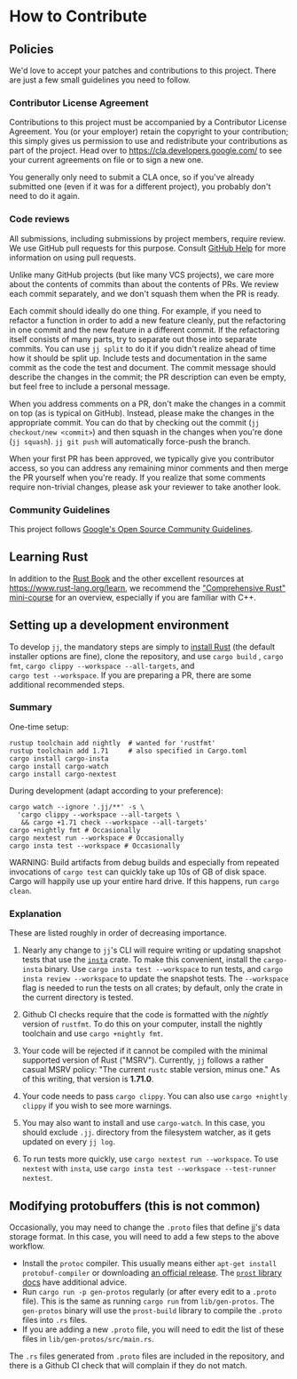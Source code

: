 # How to Contribute

## Policies

We'd love to accept your patches and contributions to this project. There are
just a few small guidelines you need to follow.

### Contributor License Agreement

Contributions to this project must be accompanied by a Contributor License
Agreement. You (or your employer) retain the copyright to your contribution;
this simply gives us permission to use and redistribute your contributions as
part of the project. Head over to <https://cla.developers.google.com/> to see
your current agreements on file or to sign a new one.

You generally only need to submit a CLA once, so if you've already submitted one
(even if it was for a different project), you probably don't need to do it
again.

### Code reviews

All submissions, including submissions by project members, require review. We
use GitHub pull requests for this purpose. Consult
[GitHub Help](https://help.github.com/articles/about-pull-requests/) for more
information on using pull requests.

Unlike many GitHub projects (but like many VCS projects), we care more about the
contents of commits than about the contents of PRs. We review each commit
separately, and we don't squash them when the PR is ready.

Each commit should ideally do one thing. For example, if you need to refactor a
function in order to add a new feature cleanly, put the refactoring in one
commit and the new feature in a different commit. If the refactoring itself
consists of many parts, try to separate out those into separate commits. You can
use `jj split` to do it if you didn't realize ahead of time how it should be
split up. Include tests and documentation in the same commit as the code the
test and document. The commit message should describe the changes in the commit;
the PR description can even be empty, but feel free to include a personal
message.

When you address comments on a PR, don't make the changes in a commit on top (as
is typical on GitHub). Instead, please make the changes in the appropriate
commit. You can do that by checking out the commit (`jj checkout/new <commit>`)
and then squash in the changes when you're done (`jj squash`). `jj git push`
will automatically force-push the branch.

When your first PR has been approved, we typically give you contributor access,
so you can address any remaining minor comments and then merge the PR yourself
when you're ready. If you realize that some comments require non-trivial
changes, please ask your reviewer to take another look.

### Community Guidelines

This project follows
[Google's Open Source Community Guidelines](https://opensource.google/conduct/).

## Learning Rust

In addition to the [Rust Book](https://doc.rust-lang.org/book/) and the other
excellent resources at https://www.rust-lang.org/learn, we recommend the
["Comprehensive Rust" mini-course](https://google.github.io/comprehensive-rust/)
for an overview, especially if you are familiar with C++.

## Setting up a development environment

To develop `jj`, the mandatory steps are simply to
[install Rust](https://www.rust-lang.org/tools/install) (the default installer
options are fine), clone the repository, and use `cargo build` , `cargo fmt`,
`cargo clippy --workspace --all-targets`, and\
`cargo test --workspace`. If you
are preparing a PR, there are some additional recommended steps.

### Summary

One-time setup:

```
rustup toolchain add nightly  # wanted for 'rustfmt'
rustup toolchain add 1.71     # also specified in Cargo.toml
cargo install cargo-insta
cargo install cargo-watch
cargo install cargo-nextest
```

During development (adapt according to your preference):

```
cargo watch --ignore '.jj/**' -s \
  'cargo clippy --workspace --all-targets \
   && cargo +1.71 check --workspace --all-targets'
cargo +nightly fmt # Occasionally
cargo nextest run --workspace # Occasionally
cargo insta test --workspace # Occasionally
```

WARNING: Build artifacts from debug builds and especially from repeated
invocations of `cargo test` can quickly take up 10s of GB of disk space. Cargo
will happily use up your entire hard drive. If this happens, run `cargo clean`.

### Explanation

These are listed roughly in order of decreasing importance.

1. Nearly any change to `jj`'s CLI will require writing or updating snapshot
   tests that use the [`insta`](https://insta.rs/) crate. To make this
   convenient, install the `cargo-insta` binary. Use
   `cargo insta test --workspace` to run tests, and
   `cargo insta review --workspace` to update the snapshot tests. The
   `--workspace` flag is needed to run the tests on all crates; by default, only
   the crate in the current directory is tested.

2. Github CI checks require that the code is formatted with the *nightly*
   version of `rustfmt`. To do this on your computer, install the nightly
   toolchain and use `cargo +nightly fmt`.

3. Your code will be rejected if it cannot be compiled with the minimal
   supported version of Rust ("MSRV"). Currently, `jj` follows a rather casual
   MSRV policy: "The current `rustc` stable version, minus one." As of this
   writing, that version is **1.71.0**.

4. Your code needs to pass `cargo clippy`. You can also use
   `cargo +nightly clippy` if you wish to see more warnings.

5. You may also want to install and use `cargo-watch`. In this case, you should
   exclude `.jj`. directory from the filesystem watcher, as it gets updated on
   every `jj log`.

6. To run tests more quickly, use `cargo nextest run --workspace`. To use
   `nextest` with `insta`, use
   `cargo insta test --workspace --test-runner nextest`.

## Modifying protobuffers (this is not common)

Occasionally, you may need to change the `.proto` files that define jj's data
storage format. In this case, you will need to add a few steps to the above
workflow.

- Install the `protoc` compiler. This usually means either
  `apt-get install protobuf-compiler` or downloading [an official release]. The
  [`prost` library docs] have additional advice.
- Run `cargo run -p gen-protos` regularly (or after every edit to a `.proto`
  file). This is the same as running `cargo run` from `lib/gen-protos`. The
  `gen-protos` binary will use the `prost-build` library to compile the `.proto`
  files into `.rs` files.
- If you are adding a new `.proto` file, you will need to edit the list of these
  files in `lib/gen-protos/src/main.rs`.

The `.rs` files generated from `.proto` files are included in the repository,
and there is a Github CI check that will complain if they do not match.

[an official release]: https://github.com/protocolbuffers/protobuf/releases
[`prost` library docs]: https://docs.rs/prost-build/latest/prost_build/#sourcing-protoc
